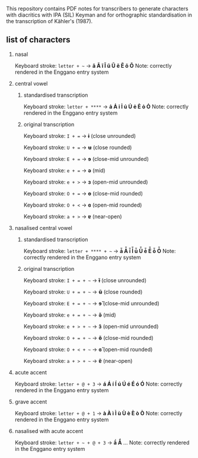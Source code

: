 This repository contains PDF notes for transcribers to generate 
characters with diacritics with IPA (SIL) Keyman and for orthographic 
standardisation in the transcription of Kähler's (1987).

## list of characters

1. nasal

	Keyboard stroke: `letter + ~` → **ã  Ã  ĩ  Ĩ  ũ  Ũ  ẽ  Ẽ  õ  Õ**
	Note: correctly rendered in the Enggano entry system

2. central vowel
    1. standardised transcription

		Keyboard stroke: `letter + ****` → **ȧ  Ȧ  i̇  İ  u̇  U̇  ė  Ė ȯ  Ȯ**
		Note: correctly rendered in the Enggano entry system

	2. original transcription

		Keyboard stroke: `I + =` → **ɨ** (close unrounded)
		
		Keyboard stroke: `U + =` → **ʉ** (close rounded)
		
		Keyboard stroke: `E + =` → **ɘ** (close-mid unrounded)
		
		Keyboard stroke: `e + =` → **ə** (mid)
		
		Keyboard stroke: `e + >` → **ɜ** (open-mid unrounded)
	
		Keyboard stroke: `O + =` → **ɵ** (close-mid rounded)
		
		Keyboard stroke: `O + <` → **ɞ** (open-mid rounded)
	
		Keyboard stroke: `a + >` → **ɐ** (near-open)

3. nasalised central vowel
	1. standardised transcription

		Keyboard stroke: `letter + **** + ~` → **ȧ̃  Ȧ̃  i̇̃  İ̃  u̇̃  U̇̃  ė̃  Ė̃  ȯ̃  Ȯ̃**
		Note: correctly rendered in the Enggano entry system

	2. original transcription

		Keyboard stroke: `I + = + ~` → **ɨ̃** (close unrounded)
		
		Keyboard stroke: `U + = + ~` → **ʉ̃** (close rounded)
		
		Keyboard stroke: `E + = + ~` → **ɘ̃** (close-mid unrounded)
		
		Keyboard stroke: `e + = + ~` → **ə̃** (mid)
		
		Keyboard stroke: `e + > + ~` → **ɜ̃** (open-mid unrounded)
	
		Keyboard stroke: `O + = + ~` → **ɵ̃** (close-mid rounded)
		
		Keyboard stroke: `O + < + ~` → **ɞ̃** (open-mid rounded)
	
		Keyboard stroke: `a + > + ~` → **ɐ̃** (near-open)

4. acute accent

	Keyboard stroke: `letter + @ + 3` → **á  Á  í  Í  ú  Ú  é  É  ó  Ó**
	Note: correctly rendered in the Enggano entry system

5. grave accent

	Keyboard stroke: `letter + @ + 1` → **à  À  ì  Ì  ù  Ù  è  È  ò  Ò**
	Note: correctly rendered in the Enggano entry system

6. nasalised with acute accent

	Keyboard stroke: `letter + ~ + @ + 3` → **ã́  Ã́** ...
	Note: correctly rendered in the Enggano entry system

